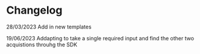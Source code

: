 # Changelog
28/03/2023
Add in new templates

19/06/2023
Addapting to take a single required input and find the other two acquistions throuhg the SDK


